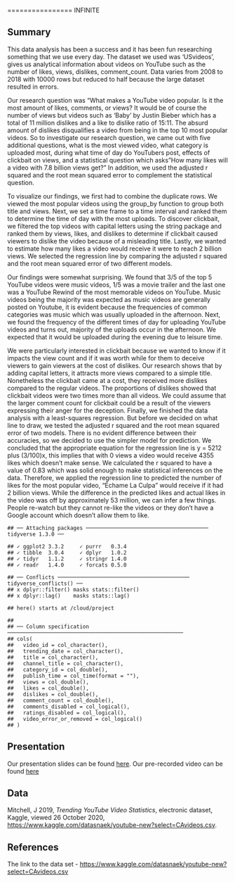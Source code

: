 
================
INFINITE

## Summary

This data analysis has been a success and it has been fun researching
something that we use every day. The dataset we used was ‘USvideos’,
gives us analytical information about videos on YouTube such as the
number of likes, views, dislikes, comment\_count. Data varies from 2008
to 2018 with 10000 rows but reduced to half because the large dataset
resulted in errors.

Our research question was “What makes a YouTube video popular. Is it the
most amount of likes, comments, or views? It would be of course the
number of views but videos such as ‘Baby’ by Justin Bieber which has a
total of 11 million dislikes and a like to dislike ratio of 15:11. The
absurd amount of dislikes disqualifies a video from being in the top 10
most popular videos. So to investigate our research question, we came
out with five additional questions, what is the most viewed video, what
category is uploaded most, during what time of day do YouTubers post,
effects of clickbait on views, and a statistical question which asks”How
many likes will a video with 7.8 billion views get?” In addition, we
used the adjusted r squared and the root mean squared error to
complement the statistical question.

To visualize our findings, we first had to combine the duplicate rows.
We viewed the most popular videos using the group\_by function to group
both title and views. Next, we set a time frame to a time interval and
ranked them to determine the time of day with the most uploads. To
discover clickbait, we filtered the top videos with capital letters
using the string package and ranked them by views, likes, and dislikes
to determine if clickbait caused viewers to dislike the video because of
a misleading title. Lastly, we wanted to estimate how many likes a video
would receive it were to reach 2 billion views. We selected the
regression line by comparing the adjusted r squared and the root mean
squared error of two different models.

Our findings were somewhat surprising. We found that 3/5 of the top 5
YouTube videos were music videos, 1/5 was a movie trailer and the last
one was a YouTube Rewind of the most memorable videos on YouTube. Music
videos being the majority was expected as music videos are generally
posted on Youtube, it is evident because the frequencies of common
categories was music which was usually uploaded in the afternoon. Next,
we found the frequency of the different times of day for uploading
YouTube videos and turns out, majority of the uploads occur in the
afternoon. We expected that it would be uploaded during the evening due
to leisure time.

We were particularly interested in clickbait because we wanted to know
if it impacts the view count and if it was worth while for them to
deceive viewers to gain viewers at the cost of dislikes. Our research
shows that by adding capital letters, it attracts more views compared to
a simple title. Nonetheless the clickbait came at a cost, they received
more dislikes compared to the regular videos. The proportions of
dislikes showed that clickbait videos were two times more than all
videos. We could assume that the larger comment count for clickbait
could be a result of the viewers expressing their anger for the
deception. Finally, we finished the data analysis with a least-squares
regression. But before we decided on what line to draw, we tested the
adjusted r squared and the root mean squared error of two models. There
is no evident difference between their accuracies, so we decided to use
the simpler model for prediction. We concluded that the appropriate
equation for the regression line is y = 5212 plus (3/100)x, this implies
that with 0 views a video would receive 4355 likes which doesn’t make
sense. We calculated the r squared to have a value of 0.83 which was
solid enough to make statistical inferences on the data. Therefore, we
applied the regression line to predicted the number of likes for the
most popular video, “Échame La Culpa” would receive if it had 2 billion
views. While the difference in the predicted likes and actual likes in
the video was off by approximately 53 million, we can infer a few
things. People re-watch but they cannot re-like the videos or they don’t
have a Google account which doesn’t allow them to like.

    ## ── Attaching packages ─────────────────────────────────────── tidyverse 1.3.0 ──

    ## ✓ ggplot2 3.3.2     ✓ purrr   0.3.4
    ## ✓ tibble  3.0.4     ✓ dplyr   1.0.2
    ## ✓ tidyr   1.1.2     ✓ stringr 1.4.0
    ## ✓ readr   1.4.0     ✓ forcats 0.5.0

    ## ── Conflicts ────────────────────────────────────────── tidyverse_conflicts() ──
    ## x dplyr::filter() masks stats::filter()
    ## x dplyr::lag()    masks stats::lag()

    ## here() starts at /cloud/project

    ## 
    ## ── Column specification ────────────────────────────────────────────────────────
    ## cols(
    ##   video_id = col_character(),
    ##   trending_date = col_character(),
    ##   title = col_character(),
    ##   channel_title = col_character(),
    ##   category_id = col_double(),
    ##   publish_time = col_time(format = ""),
    ##   views = col_double(),
    ##   likes = col_double(),
    ##   dislikes = col_double(),
    ##   comment_count = col_double(),
    ##   comments_disabled = col_logical(),
    ##   ratings_disabled = col_logical(),
    ##   video_error_or_removed = col_logical()
    ## )

## Presentation

Our presentation slides can be found
[here](presentation/presentation.html). Our pre-recorded video can be
found [here](https://media.ed.ac.uk/media/1+-+INFINITE/1_egvlkmts)

## Data

Mitchell, J 2019, *Trending YouTube Video Statistics*, electronic
dataset, Kaggle, viewed 26 October 2020,
<https://www.kaggle.com/datasnaek/youtube-new?select=CAvideos.csv>.

## References

The link to the data set -
<https://www.kaggle.com/datasnaek/youtube-new?select=CAvideos.csv>
